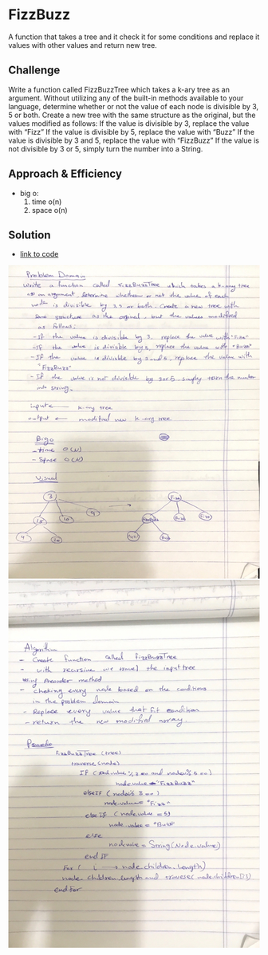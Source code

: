 # FizzBuzz

A function that takes a tree and it check it for some conditions and replace it values with other values and return new tree.

## Challenge
Write a function called FizzBuzzTree which takes a k-ary tree as an argument.
Without utilizing any of the built-in methods available to your language, determine whether or not the value of each node is divisible by 3, 5 or both. Create a new tree with the same structure as the original, but the values modified as follows:
If the value is divisible by 3, replace the value with “Fizz”
If the value is divisible by 5, replace the value with “Buzz”
If the value is divisible by 3 and 5, replace the value with “FizzBuzz”
If the value is not divisible by 3 or 5, simply turn the number into a String.

## Approach & Efficiency
- big o:
  1. time o(n)
  2. space o(n)


## Solution

- [link to code ](./fizz-buzz-tree.js)

![image](../../assets/fizzBuzz1.JPG)
![image](../../assets/fizzBuzz2.JPG)


